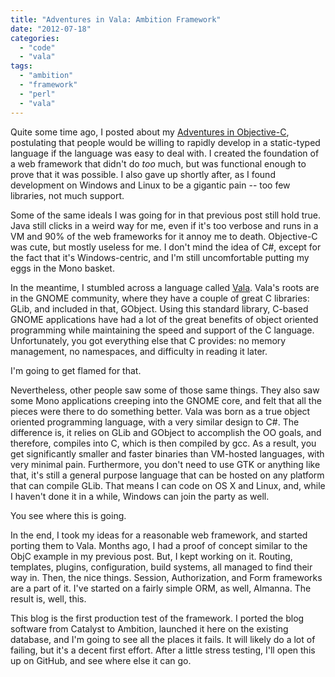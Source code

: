 ```yaml
---
title: "Adventures in Vala: Ambition Framework"
date: "2012-07-18"
categories: 
  - "code"
  - "vala"
tags: 
  - "ambition"
  - "framework"
  - "perl"
  - "vala"
---
```


Quite some time ago, I posted about my [Adventures in Objective-C](http://www.abstractwankery.com/2010/02/Adventures%20in%20Objective-C/91), postulating that people would be willing to rapidly develop in a static-typed language if the language was easy to deal with. I created the foundation of a web framework that didn't do _too_ much, but was functional enough to prove that it was possible. I also gave up shortly after, as I found development on Windows and Linux to be a gigantic pain -- too few libraries, not much support.

Some of the same ideals I was going for in that previous post still hold true. Java still clicks in a weird way for me, even if it's too verbose and runs in a VM and 90% of the web frameworks for it annoy me to death. Objective-C was cute, but mostly useless for me. I don't mind the idea of C#, except for the fact that it's Windows-centric, and I'm still uncomfortable putting my eggs in the Mono basket.

In the meantime, I stumbled across a language called [Vala](https://live.gnome.org/Vala/). Vala's roots are in the GNOME community, where they have a couple of great C libraries: GLib, and included in that, GObject. Using this standard library, C-based GNOME applications have had a lot of the great benefits of object oriented programming while maintaining the speed and support of the C language. Unfortunately, you got everything else that C provides: no memory management, no namespaces, and difficulty in reading it later.

I'm going to get flamed for that.

Nevertheless, other people saw some of those same things. They also saw some Mono applications creeping into the GNOME core, and felt that all the pieces were there to do something better. Vala was born as a true object oriented programming language, with a very similar design to C#. The difference is, it relies on GLib and GObject to accomplish the OO goals, and therefore, compiles into C, which is then compiled by gcc. As a result, you get significantly smaller and faster binaries than VM-hosted languages, with very minimal pain. Furthermore, you don't need to use GTK or anything like that, it's still a general purpose language that can be hosted on any platform that can compile GLib. That means I can code on OS X and Linux, and, while I haven't done it in a while, Windows can join the party as well.

You see where this is going.

In the end, I took my ideas for a reasonable web framework, and started porting them to Vala. Months ago, I had a proof of concept similar to the ObjC example in my previous post. But, I kept working on it. Routing, templates, plugins, configuration, build systems, all managed to find their way in. Then, the nice things. Session, Authorization, and Form frameworks are a part of it. I've started on a fairly simple ORM, as well, Almanna. The result is, well, this.

This blog is the first production test of the framework. I ported the blog software from Catalyst to Ambition, launched it here on the existing database, and I'm going to see all the places it fails. It will likely do a lot of failing, but it's a decent first effort. After a little stress testing, I'll open this up on GitHub, and see where else it can go.
